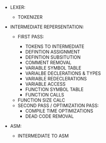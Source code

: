- LEXER:
	- TOKENIZER

- INTERMEDIATE REPERSENTATION:
	- FIRST PASS: <Const computations can be done during the first pass along size better RPN managment with only two values on the stack at a time tWo value on the stack also removes dead values on the stack>
		- TOKENS TO INTERMEDIATE
		- DEFINTION ASSIGNMENT
		- DEFINTION SUBSITUTION
		- COMMENT REMOVAL
		- VARIABLE SYMBOL TABLE
		- VARIALBE DECLERATIONS & TYPES <Variable types should be handled in intermediate to asm>
		- VARIABLE REDECLERATIONS
		- VARIABLE ACCESS
		- FUNCTION SYMBOL TABLE
		- FUNCTION CALLS
	- FUNCTION SIZE CALC
	- SECOND PASS / OPTIMIZATION PASS:
		- COMPILE TIME OPTIMIZATIONS
		- DEAD CODE REMOVAL

- ASM:
	- INTERMEDIATE TO ASM
